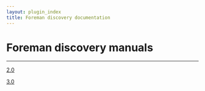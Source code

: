```yaml
---
layout: plugin_index
title: Foreman discovery documentation
---
```


# Foreman discovery manuals
-----------------------------

<div class='row plugin-manual'>
	<div class='col-md-4 center'>
		<a href="plugins/foreman_discovery/2.0/index.html" class="btn-doc btn">
			<i class="fa fa-newspaper-o"></i>
			<p id='manual'>2.0</p>
		</a>
	</div>
  <div class='col-md-4 center'>
		<a href="plugins/foreman_discovery/3.0/index.html" class="btn-doc btn">
			<i class="fa fa-newspaper-o"></i>
			<p id='manual'>3.0</p>
		</a>
	</div>
</div>
